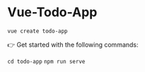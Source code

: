 # Vue-Todo-App

`vue create todo-app`

👉 Get started with the following commands:

`cd todo-app`
`npm run serve`
